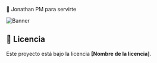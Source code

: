 🍁 Jonathan PM para servirte 

![Banner](some-boothill-gifs-v0-s34gs2v5zoqc1.gif)

## 📄 Licencia
Este proyecto está bajo la licencia **[Nombre de la licencia]**.


